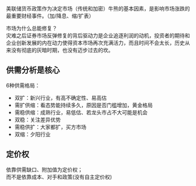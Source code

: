 美联储货币政策作为决定市场（传统和加密）牛熊的基本因素，是影响市场涨跌的最重要财经事件。（加/降息、缩/扩表）

市场为什么总能修复？  
灾难之后证券市场反弹修复的背后驱动力是企业追逐利润的动机，投资者的期待和企业创新发展的内在动力使得资本市场再次充满活力，而且时间不会太长，历史从来没有彻底的灰暗时期，也没有迈步过去的坎。

## 供需分析是核心
6种供需格局：  

- 双扩：新兴行业，有高不确定性、易高估
- 需扩供缩：看态势能持续多久，原因是否门槛增加，黄金格局
- 需稳供缩：成熟行业，易低估、若龙头市占不大可能是机会
- 双稳：关注差异优势
- 需稳供扩：大家都扩，买方市场
- 双缩：夕阳行业


## 定价权

依靠供需缺口、附加值为定价权；  
而不是依靠成本、对手和政策(没有自主定价权)